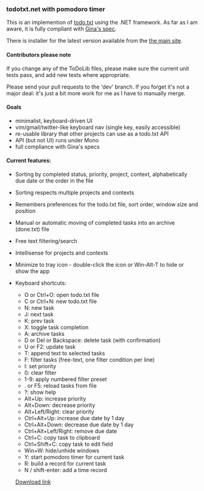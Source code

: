 ### todotxt.net with pomodoro timer 

This is an implemention of [todo.txt](http://todotxt.com/) using the .NET framework. As far as I am aware, it is fully compliant with [Gina's spec](https://github.com/ginatrapani/todo.txt-cli/wiki/The-Todo.txt-Format). 

There is installer for the latest version available from the [the main site](http://benrhughes.github.io/todotxt.net/).

#### Contributors please note

If you change any of the ToDoLib files, please make sure the current unit tests pass, and add new tests where appropriate.

Please send your pull requests to the 'dev' branch. If you forget it's not a major deal: it's just a bit more work for me as I have to manually merge.

#### Goals

 - minimalist, keyboard-driven UI
 - vim/gmail/twitter-like keyboard nav (single key, easily accessible)
 - re-usable library that other projects can use as a todo.txt API
 - API (but not UI) runs under Mono
 - full compliance with Gina's specs


#### Current features:

 - Sorting by completed status, priority, project, context, alphabetically due date or the order in the file
 - Sorting respects multiple projects and contexts
 - Remembers preferences for the todo.txt file, sort order, window size and position
 - Manual or automatic moving of completed tasks into an archive (done.txt) file
 - Free text filtering/search
 - Intellisense for projects and contexts
 - Minimize to tray icon - double-click the icon or Win-Alt-T to hide or show the app
 - Keyboard shortcuts:
	- O or Ctrl+O: open todo.txt file
	- C or Ctrl+N: new todo.txt file
	- N: new task
	- J: next task
	- K: prev task
	- X: toggle task completion
	- A: archive tasks
	- D or Del or Backspace: delete task (with confirmation)
	- U or F2: update task
    - T: append text to selected tasks
	- F: filter tasks (free-text, one filter condition per line)
	- I: set priority
    - 0: clear filter
    - 1-9: apply numbered filter preset
	- . or F5: reload tasks from file
	- ?: show help
	- Alt+Up: increase priority
	- Alt+Down: decrease priority
	- Alt+Left/Right: clear priority
 	- Ctrl+Alt+Up: increase due date by 1 day
	- Ctrl+Alt+Down: decrease due date by 1 day
    - Ctrl+Alt+Left/Right: remove due date 
	- Ctrl+C: copy task to clipboard
	- Ctrl+Shift+C: copy task to edit field
	- Win+W: hide/unhide windows
    - Y: start pomodoro timer for current task
    - R: build a record for current task
    - N / shift-enter: add a time record

	[Download link](https://github.com/jglwiz/todotxt.net/releases/tag/v1.0)
